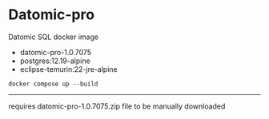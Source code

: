 # Datomic-pro

Datomic SQL docker image

- datomic-pro-1.0.7075
- postgres:12.19-alpine
- eclipse-temurin:22-jre-alpine

`docker compose up --build`

---

requires datomic-pro-1.0.7075.zip file to be manually downloaded
